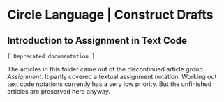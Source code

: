 ﻿Circle Language | Construct Drafts
==================================

Introduction to Assignment in Text Code
---------------------------------------

`[ Deprecated documentation ]`

The articles in this folder came out of the discontinued article group *Assignment*. It partly covered a textual assignment notation. Working out text code notations currently has a very low priority. But the unfinished articles are preserved here anyway.